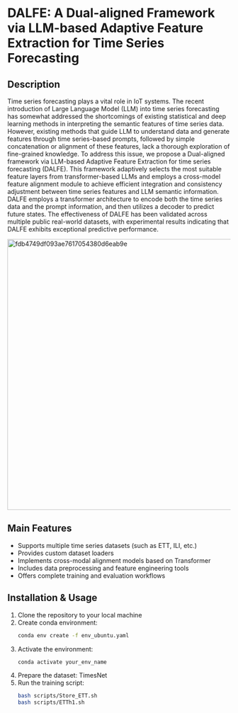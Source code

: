 # DALFE: A Dual-aligned Framework via LLM-based Adaptive Feature Extraction for Time Series Forecasting

## Description
Time series forecasting plays a vital role in IoT systems. The recent introduction of Large Language Model (LLM) into time series forecasting has somewhat addressed the shortcomings of existing statistical and deep learning methods in interpreting the semantic features of time series data. 
However, existing methods that guide LLM to understand data and generate features through time series-based prompts, followed by simple concatenation or alignment of these features, lack a thorough exploration of fine-grained knowledge. To address this issue, we propose a Dual-aligned framework via LLM-based Adaptive Feature Extraction for time series forecasting (DALFE). 
This framework adaptively selects the most suitable feature layers from transformer-based LLMs and employs a cross-model feature alignment module to achieve efficient integration and consistency adjustment between time series features and LLM semantic information. DALFE employs a transformer architecture to encode both the time series data and the prompt information, and then utilizes a decoder to predict future states. The effectiveness of DALFE has been validated across multiple public real-world datasets, with experimental results indicating that DALFE exhibits exceptional predictive performance.

<img width="612" alt="fdb4749df093ae7617054380d6eab9e" src="https://github.com/user-attachments/assets/bc696e24-e7f3-40b2-bef2-dd59b2bb9598" />


## Main Features
- Supports multiple time series datasets (such as ETT, ILI, etc.)
- Provides custom dataset loaders
- Implements cross-modal alignment models based on Transformer
- Includes data preprocessing and feature engineering tools
- Offers complete training and evaluation workflows

## Installation & Usage
1. Clone the repository to your local machine
2. Create conda environment:
   ```bash
   conda env create -f env_ubuntu.yaml
   ```
3. Activate the environment:
   ```bash
   conda activate your_env_name
   ```
4. Prepare the dataset: TimesNet
5. Run the training script:
   ```bash
   bash scripts/Store_ETT.sh
   bash scripts/ETTh1.sh
   ```

